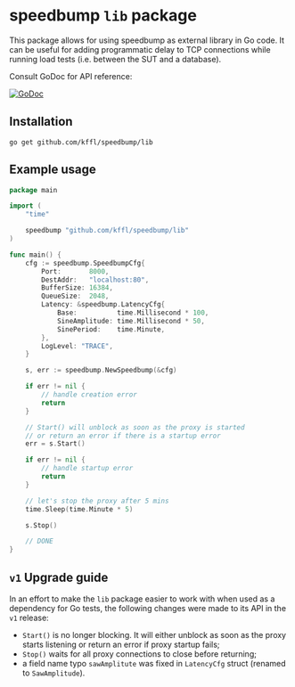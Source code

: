 # speedbump `lib` package

This package allows for using speedbump as external library in Go code. It can be useful for adding programmatic delay to TCP connections while running load tests (i.e. between the SUT and a database).

Consult GoDoc for API reference:

[![GoDoc](https://godoc.org/github.com/kffl/speedbump/lib?status.svg)](https://godoc.org/github.com/kffl/speedbump/lib)

## Installation

```
go get github.com/kffl/speedbump/lib
```

## Example usage

```go
package main

import (
	"time"

	speedbump "github.com/kffl/speedbump/lib"
)

func main() {
	cfg := speedbump.SpeedbumpCfg{
		Port:       8000,
		DestAddr:   "localhost:80",
		BufferSize: 16384,
		QueueSize:  2048,
		Latency: &speedbump.LatencyCfg{
			Base:          time.Millisecond * 100,
			SineAmplitude: time.Millisecond * 50,
			SinePeriod:    time.Minute,
		},
		LogLevel: "TRACE",
	}

	s, err := speedbump.NewSpeedbump(&cfg)

	if err != nil {
		// handle creation error
		return
	}

	// Start() will unblock as soon as the proxy is started
	// or return an error if there is a startup error
	err = s.Start()

	if err != nil {
		// handle startup error
		return
	}

	// let's stop the proxy after 5 mins
	time.Sleep(time.Minute * 5)

	s.Stop()

	// DONE
}

```

## `v1` Upgrade guide

In an effort to make the `lib` package easier to work with when used as a dependency for Go tests, the following changes were made to its API in the `v1` release:

- `Start()` is no longer blocking. It will either unblock as soon as the proxy starts listening or return an error if proxy startup fails;
- `Stop()` waits for all proxy connections to close before returning;
- a field name typo `sawAmplitute` was fixed in `LatencyCfg` struct (renamed to `SawAmplitude`).